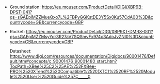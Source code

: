 - Ground station:
	https://eu.mouser.com/ProductDetail/DIGI/XBP9B-DPST-041?qs=sGAEpiMZZMueQxo7L%2FBPyGGKstDE3Y5Sx0Ku57CdA00%3D&countrycode=GB&currencycode=GBP
	
- Rocket:
	https://eu.mouser.com/ProductDetail/DIGI/XBP9XT-DMRS-001?qs=sGAEpiMZZMsyYdr3R27aV7SQSmvFx974c3AdoJvZNI0%3D&countrycode=GB&currencycode=GBP
	
	Datasheet: https://www.digi.com/resources/documentation/Digidocs/90001476/Default.htm#concepts/c_90001476_90001480_start.htm?TocPath=XBee%25C2%25AE%252FXBee-PRO%2520XTend%2520Compatible%2520(XTC)%2520RF%2520Module%2520User%2520Guide%257C_____0